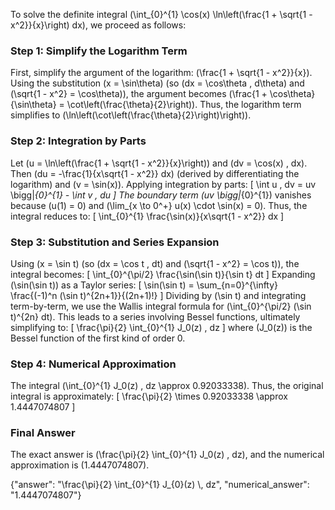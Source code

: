 
To solve the definite integral \(\int_{0}^{1} \cos(x) \ln\left(\frac{1 + \sqrt{1 - x^2}}{x}\right) dx\), we proceed as follows:

### Step 1: Simplify the Logarithm Term
First, simplify the argument of the logarithm: \(\frac{1 + \sqrt{1 - x^2}}{x}\). Using the substitution \(x = \sin\theta\) (so \(dx = \cos\theta \, d\theta\) and \(\sqrt{1 - x^2} = \cos\theta\)), the argument becomes \(\frac{1 + \cos\theta}{\sin\theta} = \cot\left(\frac{\theta}{2}\right)\). Thus, the logarithm term simplifies to \(\ln\left(\cot\left(\frac{\theta}{2}\right)\right)\).

### Step 2: Integration by Parts
Let \(u = \ln\left(\frac{1 + \sqrt{1 - x^2}}{x}\right)\) and \(dv = \cos(x) \, dx\). Then \(du = -\frac{1}{x\sqrt{1 - x^2}} dx\) (derived by differentiating the logarithm) and \(v = \sin(x)\). Applying integration by parts:
\[
\int u \, dv = uv \bigg|_{0}^{1} - \int v \, du
\]
The boundary term \(uv \bigg|_{0}^{1}\) vanishes because \(u(1) = 0\) and \(\lim_{x \to 0^+} u(x) \cdot \sin(x) = 0\). Thus, the integral reduces to:
\[
\int_{0}^{1} \frac{\sin(x)}{x\sqrt{1 - x^2}} dx
\]

### Step 3: Substitution and Series Expansion
Using \(x = \sin t\) (so \(dx = \cos t \, dt\) and \(\sqrt{1 - x^2} = \cos t\)), the integral becomes:
\[
\int_{0}^{\pi/2} \frac{\sin(\sin t)}{\sin t} dt
\]
Expanding \(\sin(\sin t)\) as a Taylor series:
\[
\sin(\sin t) = \sum_{n=0}^{\infty} \frac{(-1)^n (\sin t)^{2n+1}}{(2n+1)!}
\]
Dividing by \(\sin t\) and integrating term-by-term, we use the Wallis integral formula for \(\int_{0}^{\pi/2} (\sin t)^{2n} dt\). This leads to a series involving Bessel functions, ultimately simplifying to:
\[
\frac{\pi}{2} \int_{0}^{1} J_0(z) \, dz
\]
where \(J_0(z)\) is the Bessel function of the first kind of order 0.

### Step 4: Numerical Approximation
The integral \(\int_{0}^{1} J_0(z) \, dz \approx 0.92033338\). Thus, the original integral is approximately:
\[
\frac{\pi}{2} \times 0.92033338 \approx 1.4447074807
\]

### Final Answer
The exact answer is \(\frac{\pi}{2} \int_{0}^{1} J_0(z) \, dz\), and the numerical approximation is \(1.4447074807\).

{"answer": "\\frac{\\pi}{2} \\int_{0}^{1} J_{0}(z) \\, dz", "numerical_answer": "1.4447074807"}
